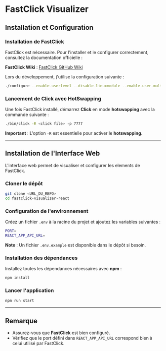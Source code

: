 # FastClick Visualizer

## Installation et Configuration

### Installation de **FastClick**

FastClick est nécessaire. Pour l'installer et le configurer correctement, consultez la documentation officielle :

**FastClick Wiki** : [FastClick GitHub Wiki](https://github.com/tbarbette/fastclick)

Lors du développement, j'utilise la configuration suivante :

```sh
./configure --enable-userlevel --disable-linuxmodule --enable-user-multithread --enable-statistic
```

### Lancement de **Click** avec HotSwapping

Une fois FastClick installé, démarrez **Click** en mode **hotswapping** avec la commande suivante :

```sh
./bin/click -R <click file> -p 7777
```

**Important** : L'option `-R` est essentielle pour activer le **hotswapping**.

---

## Installation de l'Interface Web

L'interface web permet de visualiser et configurer les elements de FastClick.

### Cloner le dépôt

```sh
git clone <URL_DU_REPO>
cd fastclick-visualizer-react
```

### Configuration de l'environnement

Créez un fichier `.env` à la racine du projet et ajoutez les variables suivantes :

```sh
PORT=
REACT_APP_API_URL=
```

**Note** : Un fichier `.env.example` est disponible dans le dépôt si besoin.

### Installation des dépendances

Installez toutes les dépendances nécessaires avec **npm** :

```sh
npm install
```

### Lancer l'application

```sh
npm run start
```

---

##  Remarque

- Assurez-vous que **FastClick** est bien configuré.
- Vérifiez que le port défini dans `REACT_APP_API_URL` correspond bien à celui utilisé par FastClick.
